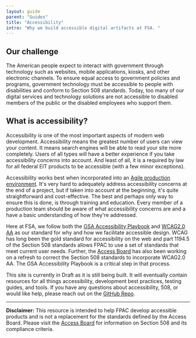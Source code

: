 ```yaml
---
layout: guide
parent: "Guides"
title: "Accessibility"
intro: "Why we build accessible digital artifacts at FSA. "
---
```


## Our challenge

The American people expect to interact with government through technology such as websites, mobile applications, kiosks, and other electronic channels. To ensure equal access to government policies and programs, government technology must be accessible to people with disabilities and conform to Section 508 standards. Today, too many of our digital services and technology solutions are not accessible to disabled members of the public or the disabled employees who support them.

## What is accessibility?

Accessibility is one of the most important aspects of modern web development. Accessibility means the greatest number of users can view your content. It means search engines will be able to read your site more completely. Users of all types will have a better experience if you take accessibility concerns into account. And least of all, it is a required by law for all federal EIT products to be accessible (with a few minor exceptions).

Accessibility works best when incorporated into an [Agile production environment](https://en.wikipedia.org/wiki/Agile_software_development). It's very hard to adequately address accessibility concerns at the end of a project, but if taken into account at the beginning, it's quite straightforward and cost-effective. The best and perhaps only way to ensure this is done, is through training and education. Every member of a production team should be aware of what accessibility concerns are and a have a basic understanding of how they're addressed.

Here at FSA, we follow both the [GSA Accessibility Playbook](https://www.section508.gov/content/it-accessibility-playbook) and [WCAG2.0 AA](https://www.w3.org/TR/WCAG20) as our standard for why and how we facilitate accessible design. WCAG has long been the gold standard for accessibility on the web and part 1194.5 of the Section 508 standards allows FPAC to use a set of standards that meet current user needs. Further, the [Access Board](http://www.access-board.gov/guidelines-and-standards/communications-and-it/about-the-section-508-standards/section-508-standards) has also been working on a refresh to correct the Section 508 standards to incorporate WCAG2.0 AA. The GSA Accessibility Playbook is a critical step in that process.

This site is currently in Draft as it is still being built. It will eventually contain resources for all things accessibility, development best practices, testing guides, and tools. If you have any questions about accessibility, 508, or would like help, please reach out on the [GitHub Repo](https://github.com/usda-fsa/fsa-design-system).

----

**Disclaimer:** This resource is intended to help FPAC develop accessible products and is not a replacement for the standards defined by the Access Board. Please visit the [Access Board](http://www.access-board.gov/guidelines-and-standards/communications-and-it/about-the-section-508-standards/section-508-standards) for information on Section 508 and its compliance criteria.
